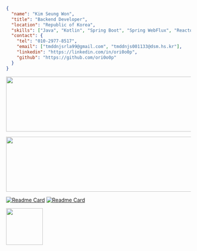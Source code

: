 ``` json
{
  "name": "Kim Seung Won",
  "title": "Backend Developer",
  "location": "Republic of Korea",
  "skills": ["Java", "Kotlin", "Spring Boot", "Spring WebFlux", "Reactor", "MongoDB", "MySQL"],
  "contact": {
    "tel": "010-2977-8517",
    "email": ["tmddnjsrla99@gmail.com", "tmddnjs001133@dsm.hs.kr"],
    "linkedin": "https://linkedin.com/in/ori0o0p",
    "github": "https://github.com/ori0o0p"
  }
}
```

<aside>
<p align="center">
<a href="https://github.com/devxb/gitanimals">
  <img
    src="https://render.gitanimals.org/lines/ori0o0p?pet-id=595845716176040776"
    width="1000"
    height="150"
  />
</a>

<p align="center">
<a href="https://github.com/devxb/gitanimals">
  <img
    src="https://render.gitanimals.org/lines/sumi-0011"
    width="1000"
    height="150"
  />
</a>

[![Readme Card](https://github-readme-stats.vercel.app/api/pin/?username=daemawiki&repo=claude&show_owner=true)](https://github.com/daemawiki/claude)
[![Readme Card](https://github-readme-stats.vercel.app/api/pin/?username=DSM-Repo&repo=Whopper&show_owner=true)](https://github.com/DSM-Repo/Whopper)
<p/>
<aside/>

<a href="https://github.com/devxb/gitanimals">
<img
  src="https://render.gitanimals.org/farms/ori0o0p"
  width="100"
  height="100"
/>
</a>
